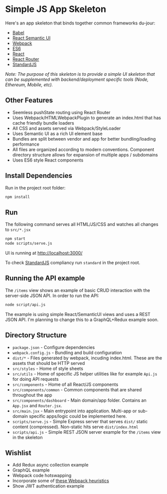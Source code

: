 
# Simple JS App Skeleton

Here's an app skeleton that binds together common frameworks du-jour:

* [Babel](https://babeljs.io/)
* [React Semantic UI](http://react.semantic-ui.com/)
* [Webpack](http://webpack.github.io/)
* [ES6](https://babeljs.io/docs/learn-es2015/)
* [React](https://facebook.github.io/react/)
* [React Router](https://github.com/reactjs/react-router)
* [StandardJS](http://standardjs.com/)

_Note: The purpose of this skeleton is to provide a simple UI skeleton that can be supplemented with backend/deployment specific tools (Node, Ethereum, Mobile, etc)._

## Other Features

* Seemless pushState routing using React Router
* Uses Webpack/HTMLWebpackPlugin to generate an index.html that has cache friendly bundle loaders
* All CSS and assets served via Webpack/StyleLoader
* Uses Semantic UI as a rich UI element base
* Bundles are split between vendor and app for better bundling/loading performance
* All files are organized according to modern conventions. Component directory structure allows for expansion of multiple apps / subdomains
* Uses ES6 style React components

## Install Dependencies

Run in the project root folder:

```bash
npm install
```

## Run

The following command serves all HTML/JS/CSS and watches all changes to `src/*.jsx`

```bash
npm start
node scripts/serve.js
```

UI is running at [http://localhost:3000/](http://localhost:3000/)

To check [StandardJS](http://standardjs.com/) compliancy run `standard` in the project root.

## Running the API example

The `/items` view shows an example of basic CRUD interaction with the server-side JSON API. In order to run the API:

```bash
node script/api.js
```

The example is using simple React/SemanticUI views and uses a REST JSON API. I'm planning to change this to a GraphQL+Redux example soon.

## Directory Structure

* `package.json` - Configure dependencies
* `webpack.config.js` - Bundling and build configuration
* `dist/*` - Files generated by webpack, incuding index.html. These are the assets that should be HTTP served
* `src/styles` - Home of style sheets
* `src/utils` - Home of specific JS helper utilities like for example `Api.js` for doing API requests
* `src/components` - Home of all React/JS components
* `src/components/common` - Common components that are shared throughout the app
* `src/components/dashboard` - Main domain/app folder. Contains an `App.jsx` and `Router.jsx`.
* `src/main.jsx` - Main entrypoint into application. Multi-app or sub-domain specific apps/logic could be implemented here.
* `scripts/serve.js` - Simple Express server that serves `dist/` static content (compressed). Non-static hits serve `dist/index.html`
* `scripts/api.js` - Simple REST JSON server example for the `/items` view in the skeleton

## Wishlist

* Add Redux async collection example
* GraphQL example
* Webpack code hotswapping
* Incorporate some of [these Webpack heuristics](https://medium.com/@okonetchnikov/long-term-caching-of-static-assets-with-webpack-1ecb139adb95#.i93zpqhb8)
* Show JWT authentication example
